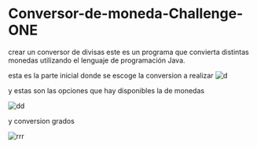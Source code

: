 # Conversor-de-moneda-Challenge-ONE
crear un conversor de divisas este es un programa que convierta distintas monedas utilizando el lenguaje de programación Java.

esta es la parte inicial donde se escoge la conversion a realizar
![d](https://github.com/nelsonsegura/Conversor-de-moneda-Challenge-ONE/assets/113456501/8e880f5d-cf01-4216-a19c-fc2cde400626)


y estas son las opciones que hay disponibles la de monedas

![dd](https://github.com/nelsonsegura/Conversor-de-moneda-Challenge-ONE/assets/113456501/a8b79093-de13-4d7e-9e92-784540e638e6)

y conversion grados

![rrr](https://github.com/nelsonsegura/Conversor-de-moneda-Challenge-ONE/assets/113456501/474451d2-372c-4ea9-974b-2f63f480f104)
